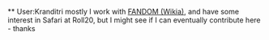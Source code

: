 ** User:Kranditri
mostly I work with [FANDOM (Wikia)](https://kranditri.fandom.com/wiki/User:Kranditri), and have some interest in Safari at Roll20, but I might see if I can eventually contribute here - thanks
